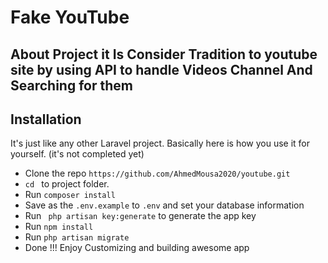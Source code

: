 
# Fake YouTube

## About Project it Is Consider Tradition to youtube site by using API to handle Videos Channel And Searching for them



## Installation

It's just like any other Laravel project. Basically here is how you use it for yourself. (it's not completed yet) 

* Clone the repo `https://github.com/AhmedMousa2020/youtube.git `
* `cd ` to project folder. 
* Run ` composer install `
* Save as the `.env.example` to `.env` and set your database information 
* Run ` php artisan key:generate` to generate the app key
* Run ` npm install ` 
* Run ` php artisan migrate ` 
* Done !!! Enjoy Customizing and building awesome app 



